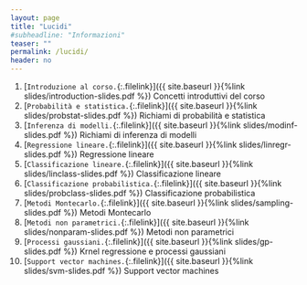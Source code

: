 ```yaml
---
layout: page
title: "Lucidi"
#subheadline: "Informazioni"
teaser: ""
permalink: /lucidi/
header: no
---
```


1. [`Introduzione al corso.`{:.filelink}]({{ site.baseurl }}{%link slides/introduction-slides.pdf %}) Concetti introduttivi del corso
1. [`Probabilità e statistica.`{:.filelink}]({{ site.baseurl }}{%link slides/probstat-slides.pdf %}) Richiami di probabilità e statistica
1. [`Inferenza di modelli.`{:.filelink}]({{ site.baseurl }}{%link slides/modinf-slides.pdf %}) Richiami di inferenza di modelli
1. [`Regressione lineare.`{:.filelink}]({{ site.baseurl }}{%link slides/linregr-slides.pdf %}) Regressione lineare
1. [`Classificazione lineare.`{:.filelink}]({{ site.baseurl }}{%link slides/linclass-slides.pdf %}) Classificazione lineare
1. [`Classificazione probabilistica.`{:.filelink}]({{ site.baseurl }}{%link slides/probclass-slides.pdf %}) Classificazione probabilistica
1. [`Metodi Montecarlo.`{:.filelink}]({{ site.baseurl }}{%link slides/sampling-slides.pdf %}) Metodi Montecarlo
1. [`Metodi non parametrici.`{:.filelink}]({{ site.baseurl }}{%link slides/nonparam-slides.pdf %}) Metodi non parametrici
1. [`Processi gaussiani.`{:.filelink}]({{ site.baseurl }}{%link slides/gp-slides.pdf %}) Krnel regressione e processi gaussiani
1. [`Support vector machines.`{:.filelink}]({{ site.baseurl }}{%link slides/svm-slides.pdf %}) Support vector machines
